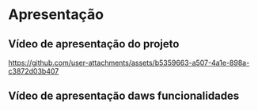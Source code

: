 # Apresentação

## Vídeo de apresentação do projeto

https://github.com/user-attachments/assets/b5359663-a507-4a1e-898a-c3872d03b407

## Vídeo de apresentação daws funcionalidades

